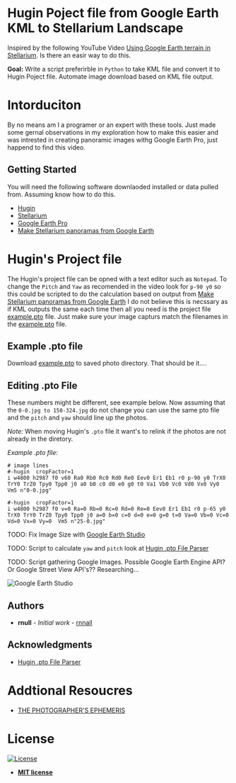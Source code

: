 # Hugin Poject file from Google Earth KML to Stellarium Landscape 

Inspired by the following YouTube Video [Using Google Earth terrain in Stellarium](https://www.youtube.com/watch?v=5TrRE5wUeAk). Is there an easir way to do this. 

**Goal:** Write a script preferirble in `Python` to take KML file and convert it to Hugin Poject file. Automate image download based on KML file output. 

# Intorduciton 

By no means am I a programer or an expert with these tools. Just made some gernal observations in my exploration how to make this easier and was intrested in creating panoramic images withg Google Earth Pro, just happend to find this video. 

## Getting Started

You will need the following software downlaoded installed or data pulled from. Assuming know how to do this. 

* [Hugin](http://hugin.sourceforge.net/)
* [Stellarium](https://stellarium.org/)
* [Google Earth Pro](https://www.google.com/earth/versions/#earth-pro)
* [Make Stellarium panoramas from Google Earth](https://homepage.univie.ac.at/Georg.Zotti/php/panoCam.php)


# Hugin's Project file 

The Hugin's project file can be opned with a text editor such as `Notepad`. To change the `Pitch` and `Yaw` as recomended in the video look for `p-90 y0` so this could be scripted to do the calculation based on output from [Make Stellarium panoramas from Google Earth](https://homepage.univie.ac.at/Georg.Zotti/php/panoCam.php) I do not believe this is necssary as if KML outputs the same each time then all you need is the project file [example.pto](example.pto) file. Just make sure your image capturs match the filenames in the [example.pto](example.pto) file. 

## Example .pto file 

Download [example.pto](example.pto) to saved photo directory. That should be it....

## Editing .pto File 

These numbers might be different, see example below. Now assuming that the `0-0.jpg to 150-324.jpg` do not change you can use the same pto file and the `pitch` and `yaw` should line up the photos. 

*Note:* When moving Hugin's `.pto` file it want's to relink if the photos are not already in the  diretory.  

*Example .pto file:*

```
# image lines
#-hugin  cropFactor=1
i w4800 h2987 f0 v60 Ra0 Rb0 Rc0 Rd0 Re0 Eev0 Er1 Eb1 r0 p-90 y0 TrX0 TrY0 TrZ0 Tpy0 Tpp0 j0 a0 b0 c0 d0 e0 g0 t0 Va1 Vb0 Vc0 Vd0 Vx0 Vy0  Vm5 n"0-0.jpg"

#-hugin  cropFactor=1
i w4800 h2987 f0 v=0 Ra=0 Rb=0 Rc=0 Rd=0 Re=0 Eev0 Er1 Eb1 r0 p-65 y0 TrX0 TrY0 TrZ0 Tpy0 Tpp0 j0 a=0 b=0 c=0 d=0 e=0 g=0 t=0 Va=0 Vb=0 Vc=0 Vd=0 Vx=0 Vy=0  Vm5 n"25-0.jpg"
```

TODO: Fix Image Size with [Google Earth Studio](https://www.google.com/earth/studio) 

TODO: Script to calculate `yaw` and `pitch` look at [Hugin .pto File Parser](https://github.com/smidm/huginpto-py)

TODO: Script gathering Google Images. Possible Google Earth Engine API? Or Google Street View API's?? Researching...

![Google Earth Studio](images/GSE.gif)

## Authors

* **rnull** - *Initial work* - [rnnall](https://github.com/rnnall)


## Acknowledgments

* [Hugin .pto File Parser](https://github.com/smidm/huginpto-py)

# Addtional Resoucres

* [THE PHOTOGRAPHER'S EPHEMERIS](https://app.photoephemeris.com)

# License

[![License](http://img.shields.io/:license-mit-blue.svg?style=flat-square)](http://badges.mit-license.org)

- **[MIT license](http://opensource.org/licenses/mit-license.php)**

